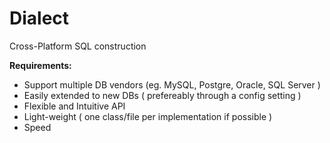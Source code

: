 Dialect
=======

Cross-Platform SQL construction


__Requirements:__

* Support multiple DB vendors (eg. MySQL, Postgre, Oracle, SQL Server )
* Easily extended to new DBs ( prefereably through a config setting )
* Flexible and Intuitive API
* Light-weight ( one class/file per implementation if possible )
* Speed